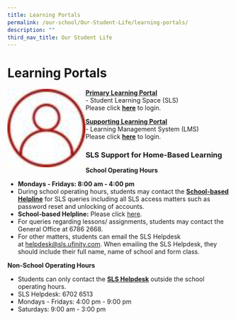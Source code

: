 ```yaml
---
title: Learning Portals
permalink: /our-school/Our-Student-Life/learning-portals/
description: ""
third_nav_title: Our Student Life
---
```

# Learning Portals
<img src="/images/Our%20Student%20Life/tn_icon_login_.jpg"
     style="width:35%;float:left">
		 
<u><b>Primary Learning Portal</b></u>   
\- Student Learning Space (SLS)   
Please click <a href="https://vle.learning.moe.edu.sg/login" target="_blank"><b>here</b></a> to login.

<u><b>Supporting Learning Portal</b></u>   
\- Learning Management System (LMS)   
Please click <a href="https://lms.asknlearn.com/DUNMAN_SS/login.aspx" target="_blank"><b>here</b></a> to login.

### SLS Support for Home-Based Learning

**School Operating Hours**

*   **Mondays - Fridays: 8:00 am - 4:00 pm**
*   <span>During school operating hours, students may contact the <b><u>School-based Helpline</u></b> for SLS queries including all SLS access matters such as password reset and unlocking of accounts.</span>
*   **School-based Helpline:** Please click <a href="https://form.gov.sg/#!/5e3b9317ae17b00011e6b7ff" target="_blank">here</a>.
*   For queries regarding lessons/ assignments, students may contact the General Office at 6786 2668.
*   For other matters, students can email the SLS Helpdesk at [helpdesk@sls.ufinity.com](mailto:helpdesk@sls.ufinity.com). When emailing the SLS Helpdesk, they should include their full name, name of school and form class.

**Non-School Operating Hours**

*   <span>Students can only contact the <u><b>SLS Helpdesk</b></u> outside the school operating hours.</span>
*   SLS Helpdesk: 6702 6513
*   Mondays - Fridays: 4:00 pm - 9:00 pm
*   Saturdays: 9:00 am - 3:00 pm